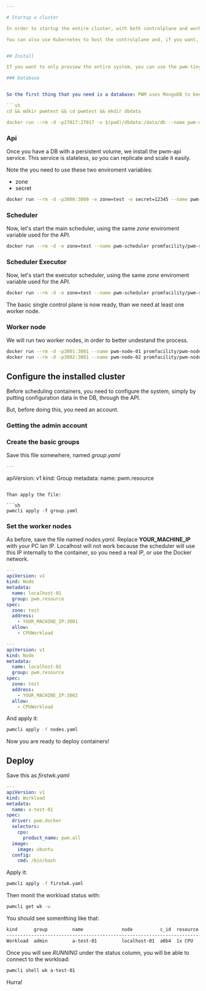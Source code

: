 ```yaml
---

# Startup a cluster

In order to startup the entire cluster, with both controlplane and worker nodes, you will simply need some computers/servers with the Docker engine installed.

You can also use Kubernetes to host the controlplane and, if you want, the worker nodes. [Follow this guide for an example](/howto/runonk8s.md)


## Install

If you want to only preview the entire system, you can use the pwm-tiny container, the controlplane, the worker node and the CLI in the same container. 

### Database


So the first thing that you need is a database: PWM uses MongoDB to keep the cluster status persistent.

```sh
cd && mdkir pwmtest && cd pwmtest && mkdir dbdata

docker run --rm -d -p27017:27017 -v $(pwd)/dbdata:/data/db --name pwm-db mongo
```

### Api

Once you have a DB with a persistent volume, we install the pwm-api service.
This service is stateless, so you can replicate and scale it easily.

Note the you need to use these two enviroment variables:

- zone
- secret

```sh
docker run --rm -d -p3000:3000 -e zone=test -e secret=12345 --name pwm-api promfacility/pwm-api
```

### Scheduler

Now, let's start the main scheduler, using the same *zone* enviroment variable used for the API. 

```sh
docker run --rm -d -e zone=test --name pwm-scheduler promfacility/pwm-scheduler
```

### Scheduler Executor

Now, let's start the executor scheduler, using the same *zone* enviroment variable used for the API. 

```sh
docker run --rm -d -e zone=test --name pwm-scheduler promfacility/pwm-scheduler-executor
```

The basic single control plane is now ready, than we need at least one worker node.


### Worker node

We will run two worker nodes, in order to better undestand the process. 

```sh
docker run --rm -d -p3001:3001 --name pwm-node-01 promfacility/pwm-node
docker run --rm -d -p3002:3001 --name pwm-node-02 promfacility/pwm-node
```

## Configure the installed cluster

Before scheduling containers, you need to configure the system, simply by putting configuration data in the DB, through the API.

But, before doing this, you need an account.

### Getting the admin account

### Create the basic groups

Save this file somewhere, named *group.yaml*

```yaml
---
```

apiVersion: v1
kind: Group
metadata:
  name: pwm.resource
```

Than apply the file:

```sh
pwmcli apply -f group.yaml
```

### Set the worker nodes

As before, save the file named *nodes.yaml*.
Replace **YOUR_MACHINE_IP** with your PC lan IP. Localhost will not work because the scheduler will use this IP internally to the container, so you need a real IP, or use the Docker network. 

```yaml
---
apiVersion: v1
kind: Node
metadata:
  name: localhost-01
  group: pwm.resource
spec:
  zone: test
  address:
    - YOUR_MACHINE_IP:3001
  allow:
    - CPUWorkload

---
apiVersion: v1
kind: Node
metadata:
  name: localhost-02
  group: pwm.resource
spec:
  zone: test
  address:
    - YOUR_MACHINE_IP:3002
  allow:
    - CPUWorkload
```

And apply it:

```sh
pwmcli apply -f nodes.yaml
```

Now you are ready to deploy containers!

## Deploy

Save this as *firstwk.yaml*

```yaml
---
apiVersion: v1
kind: Workload
metadata:
  name: a-test-01
spec:
  driver: pwm.docker
  selectors:
    cpu:
      product_name: pwm.all
  image: 
    image: ubuntu
  config: 
    cmd: /bin/bash
```

Apply it: 

```sh
pwmcli apply -f firstwk.yaml
```

Then monit the workload status with:

```sh
pwmcli get wk -w
```

You should see somenthing like that:

```sh
kind      group         name              node          c_id  resource  time  wants  reason  status 
----------------------------------------------------------------------------------------------------
Workload  admin         a-test-01         localhost-01  a0b4  1x CPU    0:10m   RUN  null    RUNNING
```

Once you will see *RUNNING* under the status column, you will be able to connect to the workload:

```sh
pwmcli shell wk a-test-01
```

Hurra!

